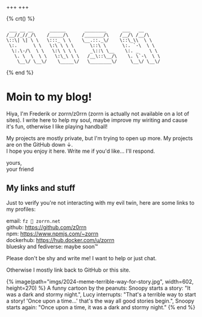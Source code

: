 +++
+++

<!-- ascii art https://ascii-generator.site/t/ font: swampland -->

{% crt() %}

<!-- prettier-ignore -->
```
 ___ __ __      ______       ________      ___   __      
/__//_//_/\    /_____/\     /_______/\    /__/\ /__/\    
\::\| \| \ \   \:::_ \ \    \__.::._\/    \::\_\\  \ \   
 \:.      \ \   \:\ \ \ \      \::\ \      \:. `-\  \ \  
  \:.\-/\  \ \   \:\ \ \ \     _\::\ \__    \:. _    \ \ 
   \. \  \  \ \   \:\_\ \ \   /__\::\__/\    \. \`-\  \ \
    \__\/ \__\/    \_____\/   \________\/     \__\/ \__\/
```

{% end %}

# Moin to my blog!

Hiya, I'm Frederik or zorrn/z0rrn (zorrn is actually not available on a
lot of sites). I write here to help my soul, maybe improve my wiriting and
cause it's fun, otherwise I like playing handball!

My projects are mostly private, but I'm trying to open up more. My projects are
on the GitHub down ↓.  
I hope you enjoy it here. Write me if you'd like... I'll respond.

yours,  
your friend

## My links and stuff

Just to verify you're not interacting with my evil twin, here are some links to
my profiles:

email: `fz 🐌 zorrn.net`  
github: <https://github.com/z0rrn>  
npm: <https://www.npmjs.com/~zorrn>  
dockerhub: <https://hub.docker.com/u/zorrn>  
bluesky and fediverse: maybe soon™

Please don't be shy and write me! I want to help or just chat.

Otherwise I mostly link back to GitHub or this site.

{% image(path="imgs/2024-meme-terrible-way-for-story.jpg", width=602, height=270) %}
A funny cartoon by the peanuts:
Snoopy starts a story: "It was a dark and stormy night.",
Lucy interrupts: "That's a terrible way to start a story! 'Once upon a time...'
that's the way all good stories begin.",
Snoopy starts again: "Once upon a time, it was a dark and stormy night."
{% end %}
